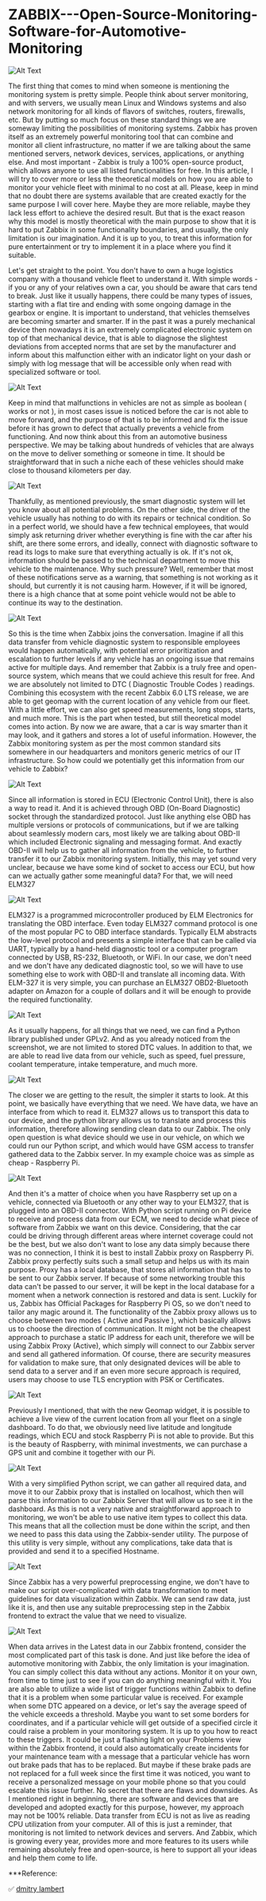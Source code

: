 # ZABBIX---Open-Source-Monitoring-Software-for-Automotive-Monitoring

![Alt Text](https://github.com/MagnoMonteCerqueira/ZABBIX---Open-Source-Monitoring-Software-for-Automotive-Monitoring/raw/main/Imgs/1641929639393.jpg)

The first thing that comes to mind when someone is mentioning the monitoring system is pretty simple. People think about server monitoring, and with servers, we usually mean Linux and Windows systems and also network monitoring for all kinds of flavors of switches, routers, firewalls, etc. But by putting so much focus on these standard things we are someway limiting the possibilities of monitoring systems. Zabbix has proven itself as an extremely powerful monitoring tool that can combine and monitor all client infrastructure, no matter if we are talking about the same mentioned servers, network devices, services, applications, or anything else. And most important - Zabbix is truly a 100% open-source product, which allows anyone to use all listed functionalities for free.
In this article, I will try to cover more or less the theoretical models on how you are able to monitor your vehicle fleet with minimal to no cost at all. Please, keep in mind that no doubt there are systems available that are created exactly for the same purpose I will cover here. Maybe they are more reliable, maybe they lack less effort to achieve the desired result. But that is the exact reason why this model is mostly theoretical with the main purpose to show that it is hard to put Zabbix in some functionality boundaries, and usually, the only limitation is our imagination. And it is up to you, to treat this information for pure entertainment or try to implement it in a place where you find it suitable.

Let's get straight to the point. You don't have to own a huge logistics company with a thousand vehicle fleet to understand it. With simple words - if you or any of your relatives own a car, you should be aware that cars tend to break. Just like it usually happens, there could be many types of issues, starting with a flat tire and ending with some ongoing damage in the gearbox or engine. It is important to understand, that vehicles themselves are becoming smarter and smarter. If in the past it was a purely mechanical device then nowadays it is an extremely complicated electronic system on top of that mechanical device, that is able to diagnose the slightest deviations from accepted norms that are set by the manufacturer and inform about this malfunction either with an indicator light on your dash or simply with log message that will be accessible only when read with specialized software or tool.

![Alt Text](https://github.com/MagnoMonteCerqueira/ZABBIX---Open-Source-Monitoring-Software-for-Automotive-Monitoring/raw/main/Imgs/1641931647053.jpg)


Keep in mind that malfunctions in vehicles are not as simple as boolean ( works or not ), in most cases issue is noticed before the car is not able to move forward, and the purpose of that is to be informed and fix the issue before it has grown to defect that actually prevents a vehicle from functioning.
And now think about this from an automotive business perspective. We may be talking about hundreds of vehicles that are always on the move to deliver something or someone in time. It should be straightforward that in such a niche each of these vehicles should make close to thousand kilometers per day.


![Alt Text](https://github.com/MagnoMonteCerqueira/ZABBIX---Open-Source-Monitoring-Software-for-Automotive-Monitoring/raw/main/Imgs/1641932679658.jpg)

Thankfully, as mentioned previously, the smart diagnostic system will let you know about all potential problems. On the other side, the driver of the vehicle usually has nothing to do with its repairs or technical condition. So in a perfect world, we should have a few technical employees, that would simply ask returning driver whether everything is fine with the car after his shift, are there some errors, and ideally, connect with diagnostic software to read its logs to make sure that everything actually is ok. If it's not ok, information should be passed to the technical department to move this vehicle to the maintenance.
Why such pressure? Well, remember that most of these notifications serve as a warning, that something is not working as it should, but currently it is not causing harm. However, if it will be ignored, there is a high chance that at some point vehicle would not be able to continue its way to the destination.


![Alt Text](https://github.com/MagnoMonteCerqueira/ZABBIX---Open-Source-Monitoring-Software-for-Automotive-Monitoring/raw/main/Imgs/1641933465952.png)


So this is the time when Zabbix joins the conversation. Imagine if all this data transfer from vehicle diagnostic system to responsible employees would happen automatically, with potential error prioritization and escalation to further levels if any vehicle has an ongoing issue that remains active for multiple days. And remember that Zabbix is a truly free and open-source system, which means that we could achieve this result for free. And we are absolutely not limited to DTC ( Diagnostic Trouble Codes ) readings. Combining this ecosystem with the recent Zabbix 6.0 LTS release, we are able to get geomap with the current location of any vehicle from our fleet. With a little effort, we can also get speed measurements, long stops, starts, and much more.
This is the part when tested, but still theoretical model comes into action. By now we are aware, that a car is way smarter than it may look, and it gathers and stores a lot of useful information. However, the Zabbix monitoring system as per the most common standard sits somewhere in our headquarters and monitors generic metrics of our IT infrastructure. So how could we potentially get this information from our vehicle to Zabbix?

![Alt Text](https://github.com/MagnoMonteCerqueira/ZABBIX---Open-Source-Monitoring-Software-for-Automotive-Monitoring/raw/main/Imgs/1641934244741.jpg)

Since all information is stored in ECU (Electronic Control Unit), there is also a way to read it. And it is achieved through OBD (On-Board Diagnostic) socket through the standardized protocol. Just like anything else OBD has multiple versions or protocols of communications, but if we are talking about seamlessly modern cars, most likely we are talking about OBD-II which included Electronic signaling and messaging format.
And exactly OBD-II will help us to gather all information from the vehicle, to further transfer it to our Zabbix monitoring system. Initially, this may yet sound very unclear, because we have some kind of socket to access our ECU, but how can we actually gather some meaningful data? For that, we will need ELM327


![Alt Text](https://github.com/MagnoMonteCerqueira/ZABBIX---Open-Source-Monitoring-Software-for-Automotive-Monitoring/raw/main/Imgs/1641929639393.jpg)

ELM327 is a programmed microcontroller produced by ELM Electronics for translating the OBD interface. Even today ELM327 command protocol is one of the most popular PC to OBD interface standards. Typically ELM abstracts the low-level protocol and presents a simple interface that can be called via UART, typically by a hand-held diagnostic tool or a computer program connected by USB, RS-232, Bluetooth, or WiFi. In our case, we don't need and we don't have any dedicated diagnostic tool, so we will have to use something else to work with OBD-II and translate all incoming data. With ELM-327 it is very simple, you can purchase an ELM327 OBD2-Bluetooth adapter on Amazon for a couple of dollars and it will be enough to provide the required functionality.

![Alt Text](https://github.com/MagnoMonteCerqueira/ZABBIX---Open-Source-Monitoring-Software-for-Automotive-Monitoring/raw/main/Imgs/1641935487519.jpg)


As it usually happens, for all things that we need, we can find a Python library published under GPLv2. And as you already noticed from the screenshot, we are not limited to stored DTC values. In addition to that, we are able to read live data from our vehicle, such as speed, fuel pressure, coolant temperature, intake temperature, and much more.

![Alt Text](https://github.com/MagnoMonteCerqueira/ZABBIX---Open-Source-Monitoring-Software-for-Automotive-Monitoring/raw/main/Imgs/1641934663189.jpg)

The closer we are getting to the result, the simpler it starts to look. At this point, we basically have everything that we need. We have data, we have an interface from which to read it. ELM327 allows us to transport this data to our device, and the python library allows us to translate and process this information, therefore allowing sending clean data to our Zabbix. The only open question is what device should we use in our vehicle, on which we could run our Python script, and which would have GSM access to transfer gathered data to the Zabbix server. In my example choice was as simple as cheap - Raspberry Pi.


![Alt Text](https://github.com/MagnoMonteCerqueira/ZABBIX---Open-Source-Monitoring-Software-for-Automotive-Monitoring/raw/main/Imgs/1641936196675.jpg)

And then it's a matter of choice when you have Raspberry set up on a vehicle, connected via Bluetooth or any other way to your ELM327, that is plugged into an OBD-II connector. With Python script running on Pi device to receive and process data from our ECM, we need to decide what piece of software from Zabbix we want on this device. Considering, that the car could be driving through different areas where internet coverage could not be the best, but we also don't want to lose any data simply because there was no connection, I think it is best to install Zabbix proxy on Raspberry Pi.
Zabbix proxy perfectly suits such a small setup and helps us with its main purpose. Proxy has a local database, that stores all information that has to be sent to our Zabbix server. If because of some networking trouble this data can't be passed to our server, it will be kept in the local database for a moment when a network connection is restored and data is sent. Luckily for us, Zabbix has Official Packages for Raspberry Pi OS, so we don't need to tailor any magic around it.
The functionality of the Zabbix proxy allows us to choose between two modes ( Active and Passive ), which basically allows us to choose the direction of communication. It might not be the cheapest approach to purchase a static IP address for each unit, therefore we will be using Zabbix Proxy (Active), which simply will connect to our Zabbix server and send all gathered information. Of course, there are security measures for validation to make sure, that only designated devices will be able to send data to a server and if an even more secure approach is required, users may choose to use TLS encryption with PSK or Certificates.


![Alt Text](https://github.com/MagnoMonteCerqueira/ZABBIX---Open-Source-Monitoring-Software-for-Automotive-Monitoring/raw/main/Imgs/1641936861810.jpg)


Previously I mentioned, that with the new Geomap widget, it is possible to achieve a live view of the current location from all your fleet on a single dashboard. To do that, we obviously need live latitude and longitude readings, which ECU and stock Raspberry Pi is not able to provide. But this is the beauty of Raspberry, with minimal investments, we can purchase a GPS unit and combine it together with our Pi.


![Alt Text](https://github.com/MagnoMonteCerqueira/ZABBIX---Open-Source-Monitoring-Software-for-Automotive-Monitoring/raw/main/Imgs/1641937127377.jpg)


With a very simplified Python script, we can gather all required data, and move it to our Zabbix proxy that is installed on localhost, which then will parse this information to our Zabbix Server that will allow us to see it in the dashboard. As this is not a very native and straightforward approach to monitoring, we won't be able to use native item types to collect this data. This means that all the collection must be done within the script, and then we need to pass this data using the Zabbix-sender utility. The purpose of this utility is very simple, without any complications, take data that is provided and send it to a specified Hostname.

![Alt Text](https://github.com/MagnoMonteCerqueira/ZABBIX---Open-Source-Monitoring-Software-for-Automotive-Monitoring/raw/main/Imgs/1641937429292.jpg)


Since Zabbix has a very powerful preprocessing engine, we don't have to make our script over-complicated with data transformation to meet guidelines for data visualization within Zabbix. We can send raw data, just like it is, and then use any suitable preprocessing step in the Zabbix frontend to extract the value that we need to visualize.

![Alt Text](https://github.com/MagnoMonteCerqueira/ZABBIX---Open-Source-Monitoring-Software-for-Automotive-Monitoring/raw/main/Imgs/1641937602678.jpg)

When data arrives in the Latest data in our Zabbix frontend, consider the most complicated part of this task is done. And just like before the idea of automotive monitoring with Zabbix, the only limitation is your imagination. You can simply collect this data without any actions. Monitor it on your own, from time to time just to see if you can do anything meaningful with it.
You are also able to utilize a wide list of trigger functions within Zabbix to define that it is a problem when some particular value is received. For example when some DTC appeared on a device, or let's say the average speed of the vehicle exceeds a threshold. Maybe you want to set some borders for coordinates, and if a particular vehicle will get outside of a specified circle it could raise a problem in your monitoring system.
It is up to you how to react to these triggers. It could be just a flashing light on your Problems view within the Zabbix frontend, it could also automatically create incidents for your maintenance team with a message that a particular vehicle has worn out brake pads that has to be replaced. But maybe if these brake pads are not replaced for a full week since the first time it was noticed, you want to receive a personalized message on your mobile phone so that you could escalate this issue further.
No secret that there are flaws and downsides. As I mentioned right in beginning, there are software and devices that are developed and adopted exactly for this purpose, however, my approach may not be 100% reliable. Data transfer from ECU is not as live as reading CPU utilization from your computer. All of this is just a reminder, that monitoring is not limited to network devices and servers. And Zabbix, which is growing every year, provides more and more features to its users while remaining absolutely free and open-source, is here to support all your ideas and help them come to life.


***Reference:



✅ [dmitry lambert](https://www.linkedin.com/pulse/zabbix-open-source-monitoring-software-automotive-dmitry-lambert/)









